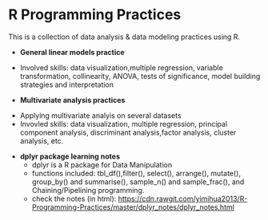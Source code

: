 # R Programming Practices
This is a collection of data analysis &amp; data modeling practices using R.
* __General linear models practice__
 - Involved skills: data visualization,multiple regression, variable transformation, collinearity, ANOVA, tests of significance, model building strategies and interpretation 
* __Multivariate analysis practices__
 - Applying multivariate analyis on several datasets 
 - Invovled skills: data visualization, multiple regression, principal component analysis, discriminant analysis,factor analysis, cluster analysis, etc.
 
* __dplyr package learning notes__
  - dplyr is a R package for Data Manipulation
  - functions included: tbl_df(),filter(), select(), arrange(), mutate(), group_by() and summarise(), sample_n() and sample_frac(), and Chaining/Pipelining programming.
  - check the notes (in html): https://cdn.rawgit.com/yimihua2013/R-Programming-Practices/master/dplyr_notes/dplyr_notes.html
